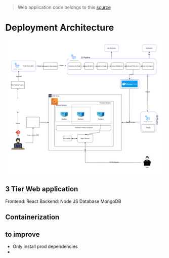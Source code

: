 > Web application code belongs to this [source](https://github.com/mohammad-taheri1/Book-Store-MERN-Stack)

# Deployment Architecture
![](./img/3-tier.drawio.svg)


## 3 Tier Web application
Frontend: React
Backend: Node JS
Database MongoDB

## Containerization



## to improve
- Only install prod dependencies
- 